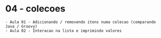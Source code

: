 # 04 - colecoes
    - Aula 01 - Adicionando / removendo itens numa colecao (comparando Java / Groovy)
    - Aula 02 - Interacao na lista e imprimindo valores